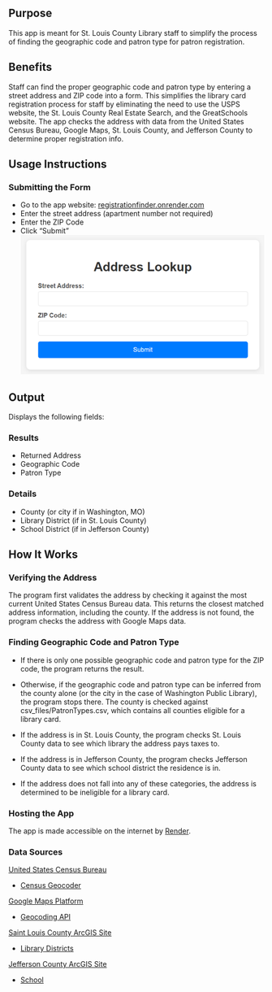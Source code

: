 ## Purpose
This app is meant for St. Louis County Library staff to simplify the process of finding the geographic code and patron type for patron registration.

## Benefits
Staff can find the proper geographic code and patron type by entering a street address and ZIP code into a form. This simplifies the library card registration process for staff by eliminating the need to use the USPS website, the St. Louis County Real Estate Search, and the GreatSchools website. The app checks the address with data from the United States Census Bureau, Google Maps, St. Louis County, and Jefferson County to determine proper registration info.

## Usage Instructions
### Submitting the Form
- Go to the app website: [registrationfinder.onrender.com](https://registrationfinder.onrender.com/)
- Enter the street address (apartment number not required)
- Enter the ZIP Code
- Click “Submit”  
![](images/Address_Lookup.png)

## Output
Displays the following fields:

### Results
- Returned Address
- Geographic Code
- Patron Type

### Details
- County (or city if in Washington, MO)
- Library District (if in St. Louis County)
- School District (if in Jefferson County)


## How It Works
### Verifying the Address
The program first validates the address by checking it against the most current United States Census Bureau data. This returns the closest matched address information, including the county. If the address is not found, the program checks the address with Google Maps data.

### Finding Geographic Code and Patron Type
- If there is only one possible geographic code and patron type for the ZIP code, the program returns the result. 

- Otherwise, if the geographic code and patron type can be inferred from the county alone (or the city in the case of Washington Public Library), the program stops there. The county is checked against csv_files/PatronTypes.csv, which contains all counties eligible for a library card.

- If the address is in St. Louis County, the program checks St. Louis County data to see which library the address pays taxes to. 

- If the address is in Jefferson County, the program checks Jefferson County data to see which school district the residence is in.

- If the address does not fall into any of these categories, the address is determined to be ineligible for a library card.

### Hosting the App
The app is made accessible on the internet by [Render](https://render.com/).

### Data Sources
[United States Census Bureau](https://www.census.gov/)
- [Census Geocoder](https://geocoding.geo.census.gov/geocoder/)

[Google Maps Platform](https://developers.google.com/maps)
- [Geocoding API](https://developers.google.com/maps/documentation/geocoding)

[Saint Louis County ArcGIS Site](https://data-stlcogis.opendata.arcgis.com/)
- [Library Districts](https://services2.arcgis.com/w657bnjzrjguNyOy/ArcGIS/rest/services/AGS_Jurisdictions/FeatureServer/8)

[Jefferson County ArcGIS Site](https://jeffersoncomo.maps.arcgis.com/home/index.html)
- [School](https://services1.arcgis.com/Ur3TPhgM56qvxaar/arcgis/rest/services/Tax_Districts/FeatureServer/0)

